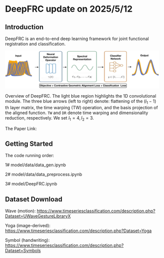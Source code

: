 # DeepFRC update on 2025/5/12

## Introduction

DeepFRC is an end-to-end deep learning framework for joint functional registration and classification.

![DeepFRC Model](images/overview.png)

Overview of DeepFRC. The light blue region highlights the 1D convolutional module. The three blue arrows (left to right) denote: flattening of the $(l_1{-}1)$ th layer matrix, the time warping (TW) operation, and the basis projection of the aligned function. ``TW`` and ``DR`` denote time warping and dimensionality reduction, respectively. We set $l_1 =4, l_2=3$.

The Paper Link: 

## Getting Started

The code running order:

1# model/data/data_gen.ipynb

2# model/data/data_preprocess.ipynb

3# model/DeepFRC.ipynb

## Dataset Download

Wave (motion): https://www.timeseriesclassification.com/description.php?Dataset=UWaveGestureLibraryX

Yoga (image-derived): https://www.timeseriesclassification.com/description.php?Dataset=Yoga

Symbol (handwriting): https://www.timeseriesclassification.com/description.php?Dataset=Symbols

